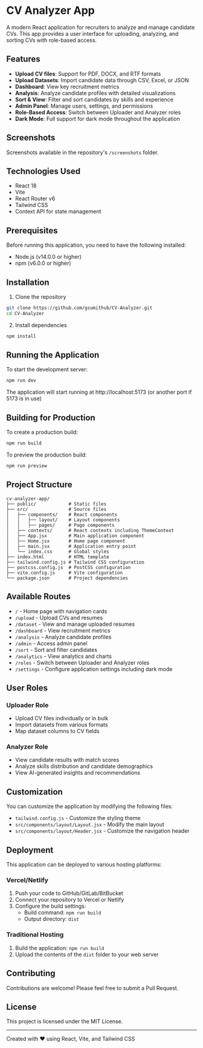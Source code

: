 # CV Analyzer App

A modern React application for recruiters to analyze and manage candidate CVs. This app provides a user interface for uploading, analyzing, and sorting CVs with role-based access.

## Features

- **Upload CV files**: Support for PDF, DOCX, and RTF formats
- **Upload Datasets**: Import candidate data through CSV, Excel, or JSON
- **Dashboard**: View key recruitment metrics
- **Analysis**: Analyze candidate profiles with detailed visualizations
- **Sort & View**: Filter and sort candidates by skills and experience
- **Admin Panel**: Manage users, settings, and permissions
- **Role-Based Access**: Switch between Uploader and Analyzer roles
- **Dark Mode**: Full support for dark mode throughout the application

## Screenshots

Screenshots available in the repository's `/screenshots` folder.

## Technologies Used

- React 18
- Vite
- React Router v6
- Tailwind CSS
- Context API for state management

## Prerequisites

Before running this application, you need to have the following installed:

- Node.js (v14.0.0 or higher)
- npm (v6.0.0 or higher)

## Installation

1. Clone the repository
```bash
git clone https://github.com/gsumithub/CV-Analyzer.git
cd CV-Analyzer
```

2. Install dependencies
```bash
npm install
```

## Running the Application

To start the development server:
```bash
npm run dev
```

The application will start running at http://localhost:5173 (or another port if 5173 is in use)

## Building for Production

To create a production build:
```bash
npm run build
```

To preview the production build:
```bash
npm run preview
```

## Project Structure

```
cv-analyzer-app/
├── public/            # Static files
├── src/               # Source files
│   ├── components/    # React components
│   │   ├── layout/    # Layout components
│   │   ├── pages/     # Page components
│   ├── contexts/      # React contexts including ThemeContext
│   ├── App.jsx        # Main application component
│   ├── Home.jsx       # Home page component
│   ├── main.jsx       # Application entry point
│   └── index.css      # Global styles
├── index.html         # HTML template
├── tailwind.config.js # Tailwind CSS configuration
├── postcss.config.js  # PostCSS configuration
├── vite.config.js     # Vite configuration
└── package.json       # Project dependencies
```

## Available Routes

- `/` - Home page with navigation cards
- `/upload` - Upload CVs and resumes
- `/dataset` - View and manage uploaded resumes
- `/dashboard` - View recruitment metrics
- `/analysis` - Analyze candidate profiles
- `/admin` - Access admin panel
- `/sort` - Sort and filter candidates
- `/analytics` - View analytics and charts
- `/roles` - Switch between Uploader and Analyzer roles
- `/settings` - Configure application settings including dark mode

## User Roles

### Uploader Role
- Upload CV files individually or in bulk
- Import datasets from various formats
- Map dataset columns to CV fields

### Analyzer Role
- View candidate results with match scores
- Analyze skills distribution and candidate demographics
- View AI-generated insights and recommendations

## Customization

You can customize the application by modifying the following files:

- `tailwind.config.js` - Customize the styling theme
- `src/components/layout/Layout.jsx` - Modify the main layout
- `src/components/layout/Header.jsx` - Customize the navigation header

## Deployment

This application can be deployed to various hosting platforms:

### Vercel/Netlify
1. Push your code to GitHub/GitLab/BitBucket
2. Connect your repository to Vercel or Netlify
3. Configure the build settings: 
   - Build command: `npm run build`
   - Output directory: `dist`

### Traditional Hosting
1. Build the application: `npm run build`
2. Upload the contents of the `dist` folder to your web server

## Contributing

Contributions are welcome! Please feel free to submit a Pull Request.

## License

This project is licensed under the MIT License.

---

Created with ❤️ using React, Vite, and Tailwind CSS 